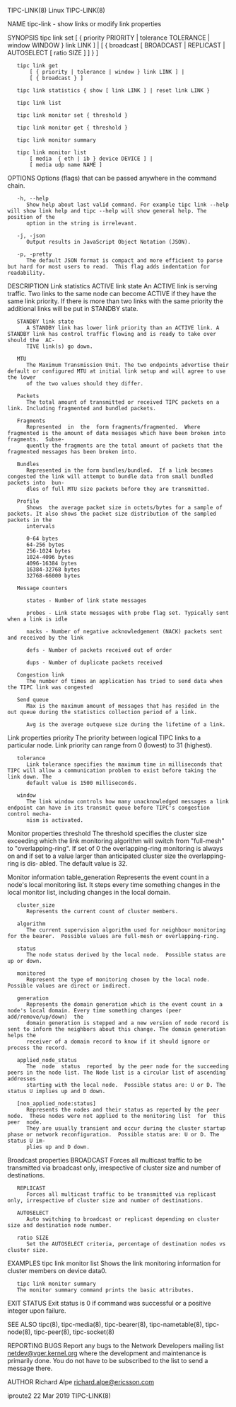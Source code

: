 TIPC-LINK(8)								     Linux								  TIPC-LINK(8)

NAME
       tipc-link - show links or modify link properties

SYNOPSIS
       tipc link set
	       [ { priority PRIORITY | tolerance TOLERANCE | window WINDOW } link LINK ] |
	       [ { broadcast [ BROADCAST  | REPLICAST  | AUTOSELECT [ ratio SIZE ] ] } ]

       tipc link get
	       [ { priority | tolerance | window } link LINK ] |
	       [ { broadcast } ]

       tipc link statistics { show [ link LINK ] | reset link LINK }

       tipc link list

       tipc link monitor set { threshold }

       tipc link monitor get { threshold }

       tipc link monitor summary

       tipc link monitor list
	       [ media	{ eth | ib } device DEVICE ] |
	       [ media udp name NAME ]

OPTIONS
       Options (flags) that can be passed anywhere in the command chain.

       -h, --help
	      Show help about last valid command. For example tipc link --help will show link help and tipc --help will show general help. The position of the
	      option in the string is irrelevant.

       -j, -json
	      Output results in JavaScript Object Notation (JSON).

       -p, -pretty
	      The default JSON format is compact and more efficient to parse but hard for most users to read.  This flag adds indentation for readability.

DESCRIPTION
   Link statistics
       ACTIVE link state
	      An  ACTIVE link is serving traffic. Two links to the same node can become ACTIVE if they have the same link priority.  If there is more than two
	      links with the same priority the additional links will be put in STANDBY state.

       STANDBY link state
	      A STANDBY link has lower link priority than an ACTIVE link. A STANDBY link has control traffic flowing and is ready to take over should the  AC‐
	      TIVE link(s) go down.

       MTU
	      The Maximum Transmission Unit. The two endpoints advertise their default or configured MTU at initial link setup and will agree to use the lower
	      of the two values should they differ.

       Packets
	      The total amount of transmitted or received TIPC packets on a link. Including fragmented and bundled packets.

       Fragments
	      Represented  in  the  form fragments/fragmented.	Where fragmented is the amount of data messages which have been broken into fragments.	Subse‐
	      quently the fragments are the total amount of packets that the fragmented messages has been broken into.

       Bundles
	      Represented in the form bundles/bundled.	If a link becomes congested the link will attempt to bundle data from small bundled packets into  bun‐
	      dles of full MTU size packets before they are transmitted.

       Profile
	      Shows  the average packet size in octets/bytes for a sample of packets. It also shows the packet size distribution of the sampled packets in the
	      intervals

	      0-64 bytes
	      64-256 bytes
	      256-1024 bytes
	      1024-4096 bytes
	      4096-16384 bytes
	      16384-32768 bytes
	      32768-66000 bytes

       Message counters

	      states - Number of link state messages

	      probes - Link state messages with probe flag set. Typically sent when a link is idle

	      nacks - Number of negative acknowledgement (NACK) packets sent and received by the link

	      defs - Number of packets received out of order

	      dups - Number of duplicate packets received

       Congestion link
	      The number of times an application has tried to send data when the TIPC link was congested

       Send queue
	      Max is the maximum amount of messages that has resided in the out queue during the statistics collection period of a link.

	      Avg is the average outqueue size during the lifetime of a link.

   Link properties
       priority
	      The priority between logical TIPC links to a particular node. Link priority can range from 0 (lowest) to 31 (highest).

       tolerance
	      Link tolerance specifies the maximum time in milliseconds that TIPC will allow a communication problem to exist before taking the link down. The
	      default value is 1500 milliseconds.

       window
	      The link window controls how many unacknowledged messages a link endpoint can have in its transmit queue before TIPC's congestion control mecha‐
	      nism is activated.

   Monitor properties
       threshold
	      The threshold specifies the cluster size exceeding which the link monitoring algorithm will switch from "full-mesh" to  "overlapping-ring".   If
	      set  of  0  the overlapping-ring monitoring is always on and if set to a value larger than anticipated cluster size the overlapping-ring is dis‐
	      abled.  The default value is 32.

   Monitor information
       table_generation
	      Represents the event count in a node's local monitoring list. It steps every time something changes in the local monitor list, including changes
	      in the local domain.

       cluster_size
	      Represents the current count of cluster members.

       algorithm
	      The current supervision algorithm used for neighbour monitoring for the bearer.  Possible values are full-mesh or overlapping-ring.

       status
	      The node status derived by the local node.  Possible status are up or down.

       monitored
	      Represent the type of monitoring chosen by the local node.  Possible values are direct or indirect.

       generation
	      Represents the domain generation which is the event count in a node's local domain. Every time something changes (peer  add/remove/up/down)  the
	      domain generation is stepped and a new version of node record is sent to inform the neighbors about this change. The domain generation helps the
	      receiver of a domain record to know if it should ignore or process the record.

       applied_node_status
	      The  node	 status	 reported  by the peer node for the succeeding peers in the node list. The Node list is a circular list of ascending addresses
	      starting with the local node.  Possible status are: U or D. The status U implies up and D down.

       [non_applied_node:status]
	      Represents the nodes and their status as reported by the peer node.  These nodes were not applied to the monitoring list	for  this  peer	 node.
	      They are usually transient and occur during the cluster startup phase or network reconfiguration.	 Possible status are: U or D. The status U im‐
	      plies up and D down.

   Broadcast properties
       BROADCAST
	      Forces all multicast traffic to be transmitted via broadcast only, irrespective of cluster size and number of destinations.

       REPLICAST
	      Forces all multicast traffic to be transmitted via replicast only, irrespective of cluster size and number of destinations.

       AUTOSELECT
	      Auto switching to broadcast or replicast depending on cluster size and destination node number.

       ratio SIZE
	      Set the AUTOSELECT criteria, percentage of destination nodes vs cluster size.

EXAMPLES
       tipc link monitor list
	   Shows the link monitoring information for cluster members on device data0.

       tipc link monitor summary
	   The monitor summary command prints the basic attributes.

EXIT STATUS
       Exit status is 0 if command was successful or a positive integer upon failure.

SEE ALSO
       tipc(8), tipc-media(8), tipc-bearer(8), tipc-nametable(8), tipc-node(8), tipc-peer(8), tipc-socket(8)

REPORTING BUGS
       Report  any  bugs  to the Network Developers mailing list <netdev@vger.kernel.org> where the development and maintenance is primarily done.  You do not
       have to be subscribed to the list to send a message there.

AUTHOR
       Richard Alpe <richard.alpe@ericsson.com>

iproute2								  22 Mar 2019								  TIPC-LINK(8)
